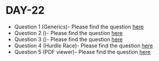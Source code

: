 # DAY-22

* Question 1 (Generics)- Please find the question [here](./Question-1/question.pdf)
* Question 2 ()- Please find the question [here](https://leetcode.com/problems/longest-palindromic-substring/)
* Question 3 ()- Please find the question [here](https://leetcode.com/problems/median-of-two-sorted-arrays/)
* Question 4 (Hurdle Race)- Please find the question [here](./Question-4/question.pdf)
* Question 5 (PDF viewer)- Please find the question [here](./Question-5/question.pdf)
